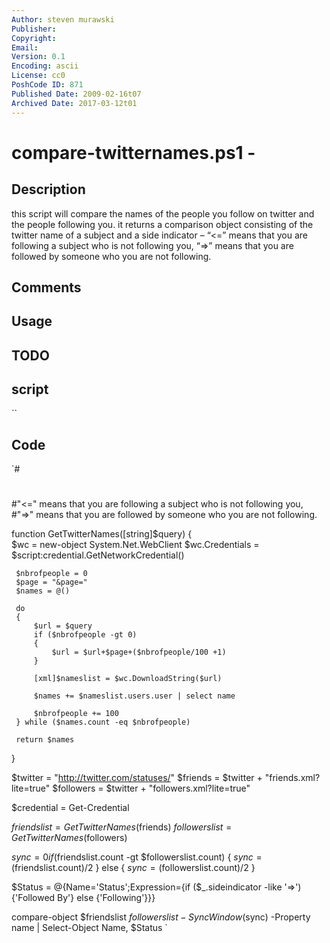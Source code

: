 ```yaml
---
Author: steven murawski
Publisher: 
Copyright: 
Email: 
Version: 0.1
Encoding: ascii
License: cc0
PoshCode ID: 871
Published Date: 2009-02-16t07
Archived Date: 2017-03-12t01
---
```


# compare-twitternames.ps1 - 

## Description

this script will compare the names of the people you follow on twitter and the people following you.  it returns a comparison object consisting of the twitter name of a subject and a side indicator – “<=” means that you are following a subject who is not following you, “=>” means that you are followed by someone who you are not following.

## Comments



## Usage



## TODO



## script

``

## Code

`#
 #
 #"<=" means that you are following a subject who is not following you, 
 #"=>" means that you are followed by someone who you are not following.
 
 function GetTwitterNames([string]$query)
 {   
     $wc = new-object System.Net.WebClient
     $wc.Credentials = $script:credential.GetNetworkCredential()
 
     $nbrofpeople = 0
     $page = "&page="
     $names = @()
 
     do 
     {
         $url = $query
         if ($nbrofpeople -gt 0)
         {
             $url = $url+$page+($nbrofpeople/100 +1)
         }
 
         [xml]$nameslist = $wc.DownloadString($url)
 
         $names += $nameslist.users.user | select name
 
         $nbrofpeople += 100
     } while ($names.count -eq $nbrofpeople)
 
     return $names
 }
 
 $twitter = "http://twitter.com/statuses/"
 $friends = $twitter + "friends.xml?lite=true"
 $followers = $twitter + "followers.xml?lite=true"
 
 $credential = Get-Credential
 
 $friendslist = GetTwitterNames($friends)
 $followerslist = GetTwitterNames($followers)
 
 $sync = 0
 if ($friendslist.count -gt $followerslist.count)
 {
 	$sync = ($friendslist.count)/2
 }
 else
 {
 	$sync = ($followerslist.count)/2
 }
 
 $Status = @{Name='Status';Expression={if ($_.sideindicator -like '=>') {'Followed By'} else {'Following'}}}
 
 compare-object $friendslist $followerslist -SyncWindow ($sync) -Property name | Select-Object Name, $Status
`

